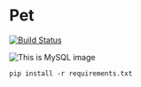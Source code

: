 # Pet
[![Build Status](https://app.travis-ci.com/HuyNguyenDinh/Pet.svg?branch=master)](https://app.travis-ci.com/HuyNguyenDinh/Pet)

![This is MySQL image]([https://techvccloud.mediacdn.vn/2020/9/17/mysql-1-1600340047538868003500-crop-160034079526453914971.png](https://viettuts.vn/images/mysql/mysql.jpg))
```
pip install -r requirements.txt
```

